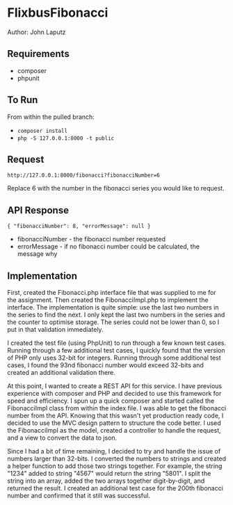 # FlixbusFibonacci
 Author: John Laputz
 
 ## Requirements
 * composer
 * phpunit
 
 ## To Run
 From within the pulled branch:
 * `composer install`
 * `php -S 127.0.0.1:8000 -t public`
 
 ## Request
 `http://127.0.0.1:8000/fibonacci?fibonacciNumber=6`
 
 Replace 6 with the number in the fibonacci series you would like to request.
 
 ## API Response
 `{
   "fibonacciNumber": 8,
   "errorMessage": null
 }`
 * fibonacciNumber - the fibonacci number requested
 * errorMessage - if no fibonacci number could be calculated, the message why
 
 ## Implementation
First, created the Fibonacci.php interface file that was supplied to me for the assignment. Then created the FibonacciImpl.php to implement the interface. The implementation is quite simple: use the last two numbers in the series to find the next. I only kept the last two numbers in the series and the counter to optimise storage. The series could not be lower than 0, so I put in that validation immediately.

I created the test file (using PhpUnit) to run through a few known test cases. Running through a few additional test cases, I quickly found that the version of PHP only uses 32-bit for integers. Running through some additional test cases, I found the 93nd fibonacci number would exceed 32-bits and created an additional validation there.

At this point, I wanted to create a REST API for this service. I have previous experience with composer and PHP and decided to use this framework for speed and efficiency. I spun up a quick composer and started called the FibonacciImpl class from within the index file. I was able to get the fibonacci number from the API. Knowing that this wasn't yet production ready code, I decided to use the MVC design pattern to structure the code better. I used the FibonacciImpl as the model, created a controller to handle the request, and a view to convert the data to json.

Since I had a bit of time remaining, I decided to try and handle the issue of numbers larger than 32-bits. I converted the numbers to strings and created a helper function to add those two strings together. For example, the string "1234" added to string "4567" would return the string "5801". I split the string into an array, added the two arrays together digit-by-digit, and returned the result. I created an additional test case for the 200th fibonacci number and confirmed that it still was successful.
